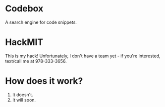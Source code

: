 Codebox
=======

A search engine for code snippets. 


HackMIT
=======

This is my hack! Unfortunately, I don't have a team yet - if you're interested, text/call me at 978-333-3656.


How does it work?
=================

1. It doesn't.
2. It will soon.